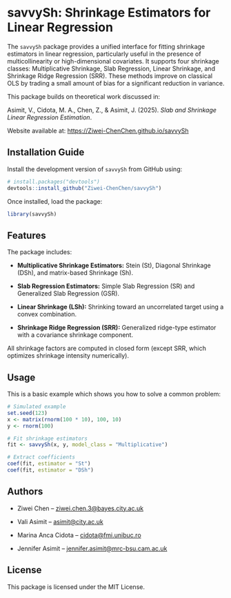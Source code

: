 
# savvySh: Shrinkage Estimators for Linear Regression

The `savvySh` package provides a unified interface for fitting shrinkage estimators in linear regression, 
particularly useful in the presence of multicollinearity or high-dimensional covariates. 
It supports four shrinkage classes: Multiplicative Shrinkage, Slab Regression, Linear Shrinkage, and Shrinkage Ridge Regression (SRR).
These methods improve on classical OLS by trading a small amount of bias for a significant reduction in variance.

This package builds on theoretical work discussed in:

Asimit, V., Cidota, M. A., Chen, Z., & Asimit, J. (2025). *Slab and Shrinkage Linear Regression Estimation*.

Website available at: https://Ziwei-ChenChen.github.io/savvySh

## Installation Guide

Install the development version of `savvySh` from GitHub using:
```r
# install.packages("devtools")
devtools::install_github("Ziwei-ChenChen/savvySh")
```
Once installed, load the package:
```r
library(savvySh)
```

## Features

The package includes:

- **Multiplicative Shrinkage Estimators:** Stein (St), Diagonal Shrinkage (DSh), and matrix-based Shrinkage (Sh).

- **Slab Regression Estimators:** Simple Slab Regression (SR) and Generalized Slab Regression (GSR).

- **Linear Shrinkage (LSh):** Shrinking toward an uncorrelated target using a convex combination.

- **Shrinkage Ridge Regression (SRR):** Generalized ridge-type estimator with a covariance shrinkage component.

All shrinkage factors are computed in closed form (except SRR, which optimizes shrinkage intensity numerically).


## Usage

This is a basic example which shows you how to solve a common problem:

``` r
# Simulated example
set.seed(123)
x <- matrix(rnorm(100 * 10), 100, 10)
y <- rnorm(100)

# Fit shrinkage estimators
fit <- savvySh(x, y, model_class = "Multiplicative")

# Extract coefficients
coef(fit, estimator = "St")
coef(fit, estimator = "DSh")
```
## Authors

- Ziwei Chen – ziwei.chen.3@bayes.city.ac.uk

- Vali Asimit – asimit@city.ac.uk

- Marina Anca Cidota – cidota@fmi.unibuc.ro

- Jennifer Asimit – jennifer.asimit@mrc-bsu.cam.ac.uk

## License
This package is licensed under the MIT License.

